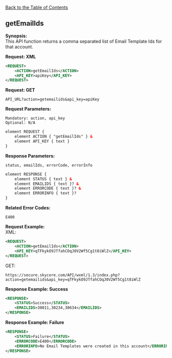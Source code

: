 [Back to the Table of Contents](/1.3/README.md)

## getEmailIds

__Synopsis:__  
This API function returns a comma separated list of Email Template Ids for that account.

__Request: XML__
```xml
<REQUEST>
    <ACTION>getEmailIds</ACTION>
    <API_KEY>apiKey</API_KEY>
</REQUEST>
```

__Request: GET__

    API_URL?action=getemailids&api_key=apiKey

__Request Parameters:__

    Mandatory: action, api_key
    Optional: N/A

```xml
element REQUEST {
    element ACTION { "getEmailIds" } &
    element API_KEY { text }
}
```

__Response Parameters:__

    status, emailIds, errorCode, errorInfo

```xml
element RESPONSE {
    element STATUS { text } &
    element EMAILIDS { text }? &
    element ERRORCODE { text }? &
    element ERRORINFO { text }?
}
```

__Related Error Codes:__

    E400

__Request Example:__  
XML:
```xml
<REQUEST>
    <ACTION>getEmailIds</ACTION>
    <API_KEY>qTFkykO9JTfahCOqJ0V2Wf5Cg1t8iWlZ</API_KEY>    
</REQUEST>
```

GET:

    https://secure.skycore.com/API/wxml/1.3/index.php?action=getemailids&api_key=qTFkykO9JTfahCOqJ0V2Wf5Cg1t8iWlZ

__Response Example: Success__
```xml
<RESPONSE>
    <STATUS>Success</STATUS>
    <EMAILIDS>30011,30234,30634</EMAILIDS>
</RESPONSE>
```

__Response Example: Failure__
```xml
<RESPONSE>
    <STATUS>Failure</STATUS>
    <ERRORCODE>E400</ERRORCODE>
    <ERRORINFO>No Email Templates were created in this account</ERRORINFO>
</RESPONSE>
```